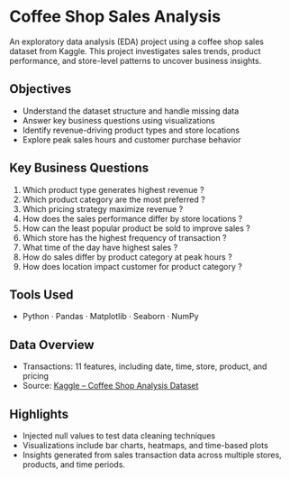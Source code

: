 # Coffee Shop Sales Analysis

An exploratory data analysis (EDA) project using a coffee shop sales dataset from Kaggle. This project investigates sales trends, product performance, and store-level patterns to uncover business insights.

## Objectives

- Understand the dataset structure and handle missing data
- Answer key business questions using visualizations
- Identify revenue-driving product types and store locations
- Explore peak sales hours and customer purchase behavior

## Key Business Questions

1. Which product type generates highest revenue ?
2. Which product category are the most preferred ?
3. Which pricing strategy maximize revenue ?
4. How does the sales performance differ by store locations ?
5. How can the least popular product be sold to improve sales ?
6. Which store has the highest frequency of transaction ?
7. What time of the day have highest sales ?
8. How do sales differ by product category at peak hours ?
9. How does location impact customer for product category ?

## Tools Used
- Python · Pandas · Matplotlib · Seaborn · NumPy

## Data Overview

- Transactions: 11 features, including date, time, store, product, and pricing
- Source: [Kaggle – Coffee Shop Analysis Dataset](https://www.kaggle.com/datasets/mannarmohamedsayed/coffee-shop-analysis)

## Highlights

- Injected null values to test data cleaning techniques
- Visualizations include bar charts, heatmaps, and time-based plots
- Insights generated from sales transaction data across multiple stores, products, and time periods.

